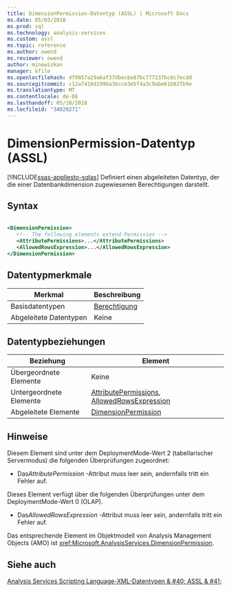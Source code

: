 ```yaml
---
title: DimensionPermission-Datentyp (ASSL) | Microsoft Docs
ms.date: 05/03/2018
ms.prod: sql
ms.technology: analysis-services
ms.custom: assl
ms.topic: reference
ms.author: owend
ms.reviewer: owend
author: minewiskan
manager: kfile
ms.openlocfilehash: 4f0057a29a6af37dbecbe87bc777237bc6c7ecdd
ms.sourcegitcommit: c12a7416d1996a3bcce3ebf4a3c9abe61b02fb9e
ms.translationtype: MT
ms.contentlocale: de-DE
ms.lasthandoff: 05/10/2018
ms.locfileid: "34029271"
---
```

# <a name="dimensionpermission-data-type-assl"></a>DimensionPermission-Datentyp (ASSL)
[!INCLUDE[ssas-appliesto-sqlas](../../../includes/ssas-appliesto-sqlas.md)]
  Definiert einen abgeleiteten Datentyp, der die einer Datenbankdimension zugewiesenen Berechtigungen darstellt.  
  
## <a name="syntax"></a>Syntax  
  
```xml  
  
<DimensionPermission>  
   <!-- The following elements extend Permission -->  
   <AttributePermissions>...</AttributePermissions>  
   <AllowedRowsExpression>...</AllowedRowsExpression>  
</DimensionPermission>  
```  
  
## <a name="data-type-characteristics"></a>Datentypmerkmale  
  
|Merkmal|Beschreibung|  
|--------------------|-----------------|  
|Basisdatentypen|[Berechtigung](../../../analysis-services/scripting/data-type/permission-data-type-assl.md)|  
|Abgeleitete Datentypen|Keine|  
  
## <a name="data-type-relationships"></a>Datentypbeziehungen  
  
|Beziehung|Element|  
|------------------|-------------|  
|Übergeordnete Elemente|Keine|  
|Untergeordnete Elemente|[AttributePermissions](../../../analysis-services/scripting/collections/attributepermissions-element-assl.md), [AllowedRowsExpression](../../../analysis-services/scripting/collections/attributepermissions-element-assl.md)|  
|Abgeleitete Elemente|[DimensionPermission](../../../analysis-services/scripting/objects/dimensionpermission-element-assl.md)|  
  
## <a name="remarks"></a>Hinweise  
 Diesem Element sind unter dem DeploymentMode-Wert 2 (tabellarischer Servermodus) die folgenden Überprüfungen zugeordnet:  
  
-   Das*AttributePermission* -Attribut muss leer sein, andernfalls tritt ein Fehler auf.  
  
 Dieses Element verfügt über die folgenden Überprüfungen unter dem DeploymentMode-Wert 0 (OLAP).  
  
-   Das*AllowedRowsExpression* -Attribut muss leer sein, andernfalls tritt ein Fehler auf.  
  
 Das entsprechende Element im Objektmodell von Analysis Management Objects (AMO) ist <xref:Microsoft.AnalysisServices.DimensionPermission>.  
  
## <a name="see-also"></a>Siehe auch  
 [Analysis Services Scripting Language-XML-Datentypen & #40; ASSL & #41;](../../../analysis-services/scripting/data-type/analysis-services-scripting-language-xml-data-types-assl.md)  
  
  
